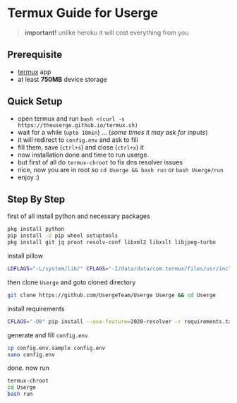 # Termux Guide for Userge

> **important!** unlike heroku it will cost everything from you

## Prerequisite

* [termux](https://play.google.com/store/apps/details?id=com.termux) app
* at least **750MB** device storage

## Quick Setup

* open termux and run `bash <(curl -s https://theuserge.github.io/termux.sh)`
* wait for a while (`upto 10min`) ... (_some times it may ask for inputs_)
* it will redirect to `config.env` and ask to fill
* fill them, save (`ctrl+s`) and close (`ctrl+x`) it
* now installation done and time to run userge.
* but first of all do `termux-chroot` to fix dns resolver issues
* nice, now you are in root so `cd Userge && bash run` or `bash Userge/run`
* enjoy :)

## Step By Step

first of all install python and necessary packages

```bash
pkg install python
pip install -U pip wheel setuptools
pkg install git jq proot resolv-conf libxml2 libxslt libjpeg-turbo
```

install pillow

```bash
LDFLAGS="-L/system/lib/" CFLAGS="-I/data/data/com.termux/files/usr/include/" pip install --use-feature=2020-resolver Pillow
```

then clone `Userge` and goto cloned directory

```bash
git clone https://github.com/UsergeTeam/Userge Userge && cd Userge
```

install requirements

```bash
CFLAGS="-O0" pip install --use-feature=2020-resolver -r requirements.txt
```

generate and fill `config.env`

```bash
cp config.env.sample config.env
nano config.env
```

done. now run

```bash
termux-chroot
cd Userge
bash run
```
